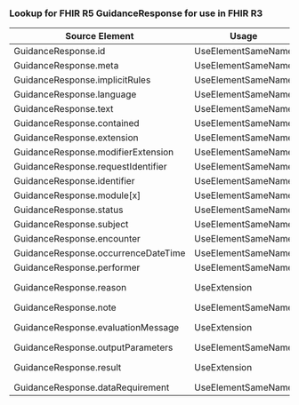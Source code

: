 ### Lookup for FHIR R5 GuidanceResponse for use in FHIR R3

| Source Element | Usage | Target |
| -------------- | ----- | ------ |
| GuidanceResponse.id | UseElementSameName | GuidanceResponse.id |
| GuidanceResponse.meta | UseElementSameName | GuidanceResponse.meta |
| GuidanceResponse.implicitRules | UseElementSameName | GuidanceResponse.implicitRules |
| GuidanceResponse.language | UseElementSameName | GuidanceResponse.language |
| GuidanceResponse.text | UseElementSameName | GuidanceResponse.text |
| GuidanceResponse.contained | UseElementSameName | GuidanceResponse.contained |
| GuidanceResponse.extension | UseElementSameName | GuidanceResponse.extension |
| GuidanceResponse.modifierExtension | UseElementSameName | GuidanceResponse.modifierExtension |
| GuidanceResponse.requestIdentifier | UseElementSameName | GuidanceResponse.requestId |
| GuidanceResponse.identifier | UseElementSameName | GuidanceResponse.identifier |
| GuidanceResponse.module[x] | UseElementSameName | GuidanceResponse.module |
| GuidanceResponse.status | UseElementSameName | GuidanceResponse.status |
| GuidanceResponse.subject | UseElementSameName | GuidanceResponse.subject |
| GuidanceResponse.encounter | UseElementSameName | GuidanceResponse.context |
| GuidanceResponse.occurrenceDateTime | UseElementSameName | GuidanceResponse.occurrenceDateTime |
| GuidanceResponse.performer | UseElementSameName | GuidanceResponse.performer |
| GuidanceResponse.reason | UseExtension | http://hl7.org/fhir/5.0/StructureDefinition/extension-GuidanceResponse.reason |
| GuidanceResponse.note | UseElementSameName | GuidanceResponse.note |
| GuidanceResponse.evaluationMessage | UseExtension | http://hl7.org/fhir/5.0/StructureDefinition/extension-GuidanceResponse.evaluationMessage |
| GuidanceResponse.outputParameters | UseElementSameName | GuidanceResponse.outputParameters |
| GuidanceResponse.result | UseExtension | http://hl7.org/fhir/5.0/StructureDefinition/extension-GuidanceResponse.result |
| GuidanceResponse.dataRequirement | UseElementSameName | GuidanceResponse.dataRequirement |
